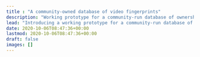 ```yaml
---
title : "A community-owned database of video fingerprints"
description: "Working prototype for a community-run database of ownership claims of videos matched to ISCC fingerprints."
lead: "Introducing a working prototype for a community-run database of rights ownership claims for both Creative Commons and Web Monetizable videos, matched with their <a href=\"https://iscc.codes\" target=\"_blank\">ISCC*</a> fingerprints."
date: 2020-10-06T08:47:36+00:00
lastmod: 2020-10-06T08:47:36+00:00
draft: false
images: []
---
```

